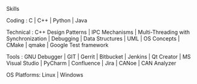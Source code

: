 Skills

Coding : C | C++ | Python | Java

Technical : C++ Design Patterns | IPC Mechanisms | Multi-Threading with Synchronization | Debugging | Data Structures | UML | OS Concepts | CMake | qmake | Google Test framework

Tools : GNU Debugger | GIT | Gerrit | Bitbucket | Jenkins | Qt Creator | MS Visual Studio | PyCharm | Confluence | Jira | CANoe | CAN Analyzer

OS Platforms: Linux | Windows
